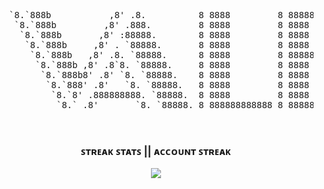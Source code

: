 

<pre align="center">
                                                                                                           
  `8.`888b           ,8' .8.          8 8888         8 8888888888   8 888888888o.    8 8888 8 8888888888   
   `8.`888b         ,8' .888.         8 8888         8 8888         8 8888    `88.   8 8888 8 8888         
    `8.`888b       ,8' :88888.        8 8888         8 8888         8 8888     `88   8 8888 8 8888         
     `8.`888b     ,8' . `88888.       8 8888         8 8888         8 8888     ,88   8 8888 8 8888         
      `8.`888b   ,8' .8. `88888.      8 8888         8 888888888888 8 8888.   ,88'   8 8888 8 888888888888 
       `8.`888b ,8' .8`8. `88888.     8 8888         8 8888         8 888888888P'    8 8888 8 8888         
        `8.`888b8' .8' `8. `88888.    8 8888         8 8888         8 8888`8b        8 8888 8 8888         
         `8.`888' .8'   `8. `88888.   8 8888         8 8888         8 8888 `8b.      8 8888 8 8888         
          `8.`8' .888888888. `88888.  8 8888         8 8888         8 8888   `8b.    8 8888 8 8888         
           `8.` .8'       `8. `88888. 8 888888888888 8 888888888888 8 8888     `88.  8 8888 8 888888888888 


</pre>

<!-- Streak stats -->
<h3 align="center">
    <p> ꜱᴛʀᴇᴀᴋ ꜱᴛᴀᴛꜱ || ᴀᴄᴄᴏᴜɴᴛ ꜱᴛʀᴇᴀᴋ </p> 
    <img align="center" src="https://streak-stats.demolab.com?user=V2Valerie&theme=dark-smoky&hide_border=true&border_radius=0&card_width=800" />
    <p>
</h3>
